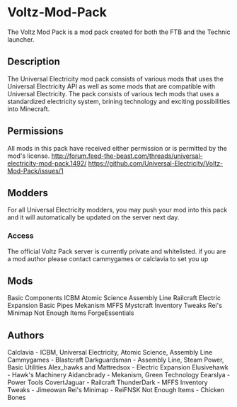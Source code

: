 Voltz-Mod-Pack
==============

The Voltz Mod Pack is a mod pack created for both the FTB and the Technic launcher.

## Description
The Universal Electricity mod pack consists of various mods that uses the Universal Electricity API as well as some mods that are compatible with Universal Electricity. The pack consists of various tech mods that uses a standardized electricity system, brining technology and exciting possibilities into Minecraft.

## Permissions
All mods in this pack have received either permission or is permitted by the mod's license.
http://forum.feed-the-beast.com/threads/universal-electricity-mod-pack.1492/
https://github.com/Universal-Electricity/Voltz-Mod-Pack/issues/1

## Modders
For all Universal Electricity modders, you may push your mod into this pack and it will automatically be updated on the server next day.

### Access
The official Voltz Pack server is currently private and whitelisted. if you are a mod author please contact cammygames or calclavia to set you up

## Mods
Basic Components
ICBM
Atomic Science
Assembly Line
Railcraft
Electric Expansion
Basic Pipes
Mekanism
MFFS
Mystcraft
Inventory Tweaks
Rei's Minimap
Not Enough Items
ForgeEssentials

## Authors
Calclavia - ICBM, Universal Electricity, Atomic Science, Assembly Line
Cammygames - Blastcraft
Darkguardsman - Assembly Line, Steam Power, Basic Utilities
Alex_hawks and Mattredsox - Electric Expansion
Elusivehawk - Hawk's Machinery
Aidancbrady - Mekanism, Green Technology
Eearslya - Power Tools
CovertJaguar - Railcraft
ThunderDark - MFFS
Inventory Tweaks - Jimeowan
Rei's Minimap - ReiFNSK
Not Enough Items - Chicken Bones